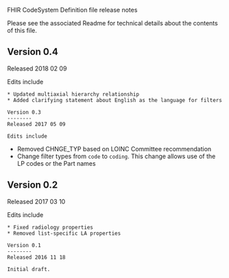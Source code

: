 FHIR CodeSystem Definition file release notes

Please see the associated Readme for technical details about the contents of this file.

Version 0.4
--------
Released 2018 02 09

Edits include
~~~~~~~~          
* Updated multiaxial hierarchy relationship
* Added clarifying statement about English as the language for filters

Version 0.3
--------
Released 2017 05 09

Edits include
~~~~~~~~       
* Removed CHNGE_TYP based on LOINC Committee recommendation
* Change filter types from `code` to `coding`. This change allows use of the LP codes or the Part names

Version 0.2
--------
Released 2017 03 10

Edits include
~~~~~~~~       
* Fixed radiology properties
* Removed list-specific LA properties

Version 0.1
--------
Released 2016 11 18

Initial draft.
